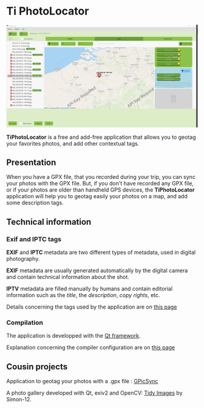 # Ti PhotoLocator

![Screenshot](docs/screenshot-2023-11-11.png)   

**TiPhotoLocator** is a free and add-free application that allows you to geotag your favorites photos, and add other contextual tags.

## Presentation

When you have a GPX file, that you recorded during your trip, you can sync your photos with the GPX file.
But, if you don't have recorded any GPX file, or if your photos are older than handheld GPS devices, the **TiPhotoLocator** application will help you to geotag easily your photos on a map, and add some description tags.

## Technical information

### Exif and IPTC tags

**EXIF** and **IPTC** metadata are two different types of metadata, used in digital photography.

**EXIF** metadata are usually generated automatically by the digital camera and contain technical information about the shot.

**IPTV** metadata are filled manually by humans and contain editorial information such as the *title*, the *description*, *copy rights*, etc.

Details concerning the tags used by the application are on [this page](docs/about_tags.md)

### Compilation

The application is developped with the [Qt framework](https://qt.io).

Explanation concerning the compiler configuration are on [this page](docs/compilation.md)

## Cousin projects

Application to geotag your photos with a .gpx file : [GPicSync](https://github.com/notfrancois/GPicSync)

A photo gallery developed with Qt, exiv2 and OpenCV: [Tidy Images](https://github.com/Simon-12/tidy-images) by Simon-12.

